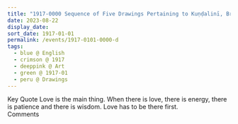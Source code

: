 ```yaml
---
title: "1917-0000 Sequence of Five Drawings Pertaining to Kuṇḍalinī, Brain, Ātmā, and the Formations of Left and Right Channels and Balloons"
date: 2023-08-22
display_date: 
sort_date: 1917-01-01
permalink: /events/1917-0101-0000-d
tags:
  - blue @ English
  - crimson @ 1917
  - deeppink @ Art
  - green @ 1917-01
  - peru @ Drawings
---
```


<wave-list>
  <list-title color="green" width="75">Key Quote</list-title>
  <list-item color="BlanchedAlmond"  width="200">Love is the main thing. When there is love, there is energy, there is patience and there is wisdom. Love has to be there first.</list-item>
  <list-item color="Lavender"></list-item>
  <list-item color="BlanchedAlmond"></list-item>
</wave-list>

<br>

<wave-list>
  <list-title color="green" width="75">Comments</list-title>
  <list-item color="BlanchedAlmond"  width="200"></list-item>
  <list-item color="Lavender"></list-item>
  <list-item color="BlanchedAlmond"></list-item>
</wave-list>